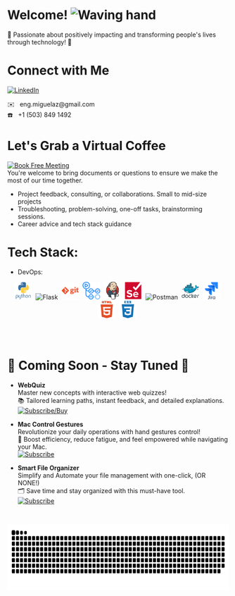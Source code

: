 <h1>Welcome! <img src="https://media.giphy.com/media/hvRJCLFzcasrR4ia7z/giphy.gif" alt="Waving hand" width="25" height="25"></h2>

🌱 Passionate about positively impacting and transforming people's lives through technology! 🌳<br>

<h1>Connect with Me</h2>

<!-- Button for LinkedIn -->
<a href="https://www.linkedin.com/in/miguel-arizmendi-0287a197/" title="Connect with me on LinkedIn" alt="LinkedIn profile">
  <img src="https://img.shields.io/badge/LinkedIn-blue?style=flat&logo=linkedin&logoColor=white" alt="LinkedIn" width="80" height="25"/>
</a><br>
<p>✉️ &nbsp; eng.miguelaz@gmail.com<br>
☎️ &nbsp; +1 (503) 849 1492</p>

<h1>Let's Grab a Virtual Coffee</h1>
<p>
<a href="https://calendly.com/with_miguel">
  <img src="https://img.shields.io/badge/Book%20Virtual%20Coffee%20Chat-%20☕%20-brightgreen?color=green" alt="Book Free Meeting" height="24"></a><br>  
You're welcome to bring documents or questions to ensure we make the most of our time together.<br>
  
  - Project feedback, consulting, or collaborations. Small to mid-size projects<br>
  - Troubleshooting, problem-solving, one-off tasks, brainstorming sessions.<br>
  - Career advice and tech stack guidance<br>
</p>

<h1>Tech Stack:</h1>

  
  - DevOps:<br>
  <p align="center"> 
    <img src="https://github.com/devicons/devicon/blob/master/icons/python/python-original-wordmark.svg" title="Python" alt="Python" width="40" height="40"/>&nbsp;  
    <img src="https://raw.githubusercontent.com/gilbarbara/logos/29e8719bf78915c7a82a26a6c203f53c4cb8fff2/logos/flask.svg" title="Flask" alt="Flask" width="40" height="40"/>&nbsp;
    <img src="https://github.com/devicons/devicon/blob/master/icons/git/git-plain-wordmark.svg" title="Git" alt="Git" width="40" height="40"/>&nbsp;
    <img src="https://github.com/devicons/devicon/blob/master/icons/githubactions/githubactions-original.svg" title="GitHub Actions" alt="GitHub Actions" width="40" height="40"/>&nbsp;
    <img src="https://github.com/devicons/devicon/blob/master/icons/jenkins/jenkins-original.svg" title="Jenkins" alt="Jenkins" width="40" height="40"/>&nbsp;
    <img src="https://github.com/devicons/devicon/blob/master/icons/selenium/selenium-original.svg" title="Selenium WebDriver" alt="Selenium WebDriver" width="40" height="40"/>&nbsp;
    <img src="https://www.vectorlogo.zone/logos/getpostman/getpostman-icon.svg" title="Postman" alt="Postman" width="40" height="40"/>&nbsp;
    <img src="https://github.com/devicons/devicon/blob/master/icons/docker/docker-original-wordmark.svg" title="Docker" alt="Docker" width="40" height="40"/>&nbsp;
    <img src="https://github.com/devicons/devicon/blob/master/icons/jira/jira-original-wordmark.svg" title="Jira" alt="Jira" width="40" height="40"/>&nbsp;
    <img src="https://github.com/devicons/devicon/blob/master/icons/html5/html5-plain-wordmark.svg" title="HTML5" alt="HTML5" width="40" height="40"/>&nbsp; 
    <img src="https://github.com/devicons/devicon/blob/master/icons/css3/css3-plain-wordmark.svg" title="CSS3" alt="CSS3" width="40" height="40"/>&nbsp;
</p>
<br><br>

<h1>🚧 Coming Soon - Stay Tuned 🚧</h1>

- **WebQuiz**<br>
  Master new concepts with interactive web quizzes!<br>
  📚 Tailored learning paths, instant feedback, and detailed explanations.  
  [![Subscribe/Buy](https://img.shields.io/badge/Subscribe%20/20%Buy20%Now%20-blue)](https://Coming-Soon-StayTuned)

- **Mac Control Gestures**<br>
  Revolutionize your daily operations with hand gestures control!<br> 
  🚀 Boost efficiency, reduce fatigue, and feel empowered while navigating your Mac.  
  [![Subscribe](https://img.shields.io/badge/Learn%20More%20-blue)](https://Coming-Soon-StayTuned)

- **Smart File Organizer**<br>
  Simplify and Automate your file management with one-click, (OR NONE!)<br>
  🗂 Save time and stay organized with this must-have tool.  
  [![Subscribe](https://img.shields.io/badge/Buy%20Now%20-blue)](https://Coming-Soon-StayTuned)

  
<br>
<p align="center">
<img src="https://raw.githubusercontent.com/platane/snk/output/github-contribution-grid-snake-dark.svg" title="GitHub contributions snake animation" alt="A dynamic snake animation representing GitHub contributions" width="980" height="150"/>
</p>






